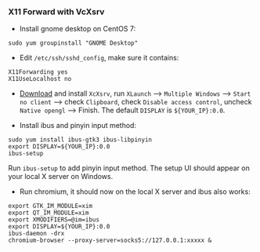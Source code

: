 ### X11 Forward with VcXsrv

- Install gnome desktop on CentOS 7:
```
sudo yum groupinstall "GNOME Desktop"
```

- Edit `/etc/ssh/sshd_config`, make sure it contains:
```
X11Forwarding yes
X11UseLocalhost no
```

- [Download](https://sourceforge.net/projects/vcxsrv/) and install `XcXsrv`, run `XLaunch` --> `Multiple Windows` --> `Start no client` --> check `Clipboard`, check `Disable access control`, uncheck `Native opengl` --> Finish. The default `DISPLAY` is `${YOUR_IP}:0.0`.

- Install ibus and pinyin input method:
```
sudo yum install ibus-gtk3 ibus-libpinyin
export DISPLAY=${YOUR_IP}:0.0
ibus-setup
```
  Run `ibus-setup` to add pinyin input method. The setup UI should appear on your local X server on Windows.

- Run chromium, it should now on the local X server and ibus also works:
```
export GTK_IM_MODULE=xim
export QT_IM_MODULE=xim
export XMODIFIERS=@im=ibus
export DISPLAY=${YOUR_IP}:0.0
ibus-daemon -drx
chromium-browser --proxy-server=socks5://127.0.0.1:xxxxx &
```
